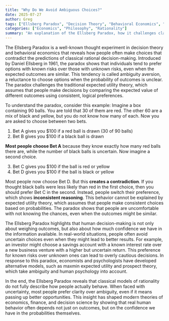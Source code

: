 ```yaml
---
title: "Why Do We Avoid Ambiguous Choices?"
date: 2025-07-27
author: Greg
tags: ["Ellsberg Paradox", "Decision Theory", "Behavioral Economics", "Ambiguity Aversion", "Expected Utility"]
categories: ["Economics", "Philosophy", "Rationality"]
summary: "An explanation of the Ellsberg Paradox, how it challenges classical decision theory, and what it shows about human preferences under uncertainty."
---
```


The Ellsberg Paradox is a well-known thought experiment in decision theory and behavioral economics that reveals how people often make choices that contradict the predictions of classical rational decision-making. Introduced by Daniel Ellsberg in 1961, the paradox shows that individuals tend to prefer options with known risks over those with unknown risks, even when the expected outcomes are similar. This tendency is called ambiguity aversion, a reluctance to choose options when the probability of outcomes is unclear. The paradox challenges the traditional expected utility theory, which assumes that people make decisions by comparing the expected value of different outcomes using consistent, logical preferences.

To understand the paradox, consider this example: Imagine a box containing 90 balls. You are told that 30 of them are red. The other 60 are a mix of black and yellow, but you do not know how many of each. Now you are asked to choose between two bets. 

1. Bet A gives you $100 if a red ball is drawn (30 of 90 balls)
2. Bet B gives you $100 if a black ball is drawn
  
**Most people choose Bet A** because they know exactly how many red balls there are, while the number of black balls is uncertain. Now imagine a second choice. 

3. Bet C gives you $100 if the ball is red or yellow
4. Bet D gives you $100 if the ball is black or yellow

Most people now choose Bet D. But this **creates a contradiction**. If you thought black balls were less likely than red in the first choice, then you should prefer Bet C in the second. Instead, people switch their preference, which shows **inconsistent reasoning**. This behavior cannot be explained by expected utility theory, which assumes that people make consistent choices based on probabilities. The paradox shows that people are uncomfortable with not knowing the chances, even when the outcomes might be similar.

The Ellsberg Paradox highlights that human decision-making is not only about weighing outcomes, but also about how much confidence we have in the information available. In real-world situations, people often avoid uncertain choices even when they might lead to better results. For example, an investor might choose a savings account with a known interest rate over a new business venture with a higher but uncertain return. This preference for known risks over unknown ones can lead to overly cautious decisions. In response to this paradox, economists and psychologists have developed alternative models, such as maxmin expected utility and prospect theory, which take ambiguity and human psychology into account.

In the end, the Ellsberg Paradox reveals that classical models of rationality do not fully describe how people actually behave. When faced with uncertainty, most people prefer clarity over ambiguity, even if it means passing up better opportunities. This insight has shaped modern theories of economics, finance, and decision science by showing that real human behavior often depends not just on outcomes, but on the confidence we have in the probabilities themselves.
